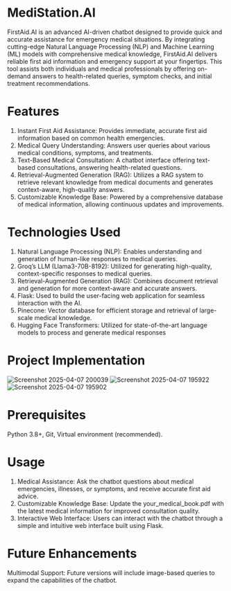 # MediStation.AI
FirstAid.AI is an advanced AI-driven chatbot designed to provide quick and accurate assistance for emergency medical situations. By integrating cutting-edge Natural Language Processing (NLP) and Machine Learning (ML) models with comprehensive medical knowledge, FirstAid.AI delivers reliable first aid information and emergency support at your fingertips. This tool assists both individuals and medical professionals by offering on-demand answers to health-related queries, symptom checks, and initial treatment recommendations.

# Features
1. Instant First Aid Assistance: Provides immediate, accurate first aid information based on common health emergencies.
2. Medical Query Understanding: Answers user queries about various medical conditions, symptoms, and treatments.
3. Text-Based Medical Consultation: A chatbot interface offering text-based consultations, answering health-related questions.
4. Retrieval-Augmented Generation (RAG): Utilizes a RAG system to retrieve relevant knowledge from medical documents and generates context-aware, high-quality answers.
5. Customizable Knowledge Base: Powered by a comprehensive database of medical information, allowing continuous updates and improvements.

# Technologies Used
1. Natural Language Processing (NLP): Enables understanding and generation of human-like responses to medical queries.
2. Groq’s LLM (Llama3-70B-8192): Utilized for generating high-quality, context-specific responses to medical queries.
3. Retrieval-Augmented Generation (RAG): Combines document retrieval and generation for more context-aware and accurate answers.
4. Flask: Used to build the user-facing web application for seamless interaction with the AI.
5. Pinecone: Vector database for efficient storage and retrieval of large-scale medical knowledge.
6. Hugging Face Transformers: Utilized for state-of-the-art language models to process and generate medical responses

# Project Implementation
![Screenshot 2025-04-07 200039](https://github.com/user-attachments/assets/933ea083-1c71-46e7-9964-c7a4b26b72f4)
![Screenshot 2025-04-07 195922](https://github.com/user-attachments/assets/f3eb2f04-8b6a-4f3d-8ac0-a6a12ca44f9f)
![Screenshot 2025-04-07 195902](https://github.com/user-attachments/assets/7fc91f0c-19bc-4486-b561-299cf1b38a60)


# Prerequisites
Python 3.8+,
 Git,
 Virtual environment (recommended).

# Usage
1. Medical Assistance: Ask the chatbot questions about medical emergencies, illnesses, or symptoms, and receive accurate first aid advice.
2. Customizable Knowledge Base: Update the your_medical_book.pdf with the latest medical information for improved consultation quality.
3. Interactive Web Interface: Users can interact with the chatbot through a simple and intuitive web interface built using Flask.

# Future Enhancements
Multimodal Support: Future versions will include image-based queries to expand the capabilities of the chatbot.

